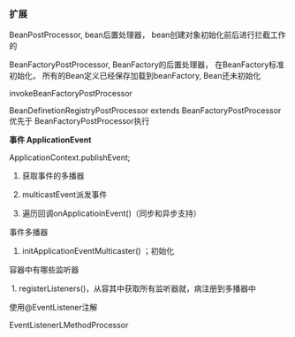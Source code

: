 ### 扩展

BeanPostProcessor, bean后置处理器， bean创建对象初始化前后进行拦截工作的

BeanFactoryPostProcessor, BeanFactory的后置处理器， 在BeanFactory标准初始化， 所有的Bean定义已经保存加载到beanFactory, Bean还未初始化

invokeBeanFactoryPostProcessor

BeanDefinetionRegistryPostProcessor extends BeanFactoryPostProcessor 优先于 BeanFactoryPostProcessor执行



**事件 ApplicationEvent**

ApplicationContext.publishEvent;

1.  获取事件的多播器

2. multicastEvent派发事件
3. 遍历回调onApplicatioinEvent()（同步和异步支持）

事件多播器

1. initApplicationEventMulticaster() ；初始化

容器中有哪些监听器

​	1. registerListeners()，从容其中获取所有监听器就，病注册到多播器中

使用@EventListener注解

EventListenerLMethodProcessor